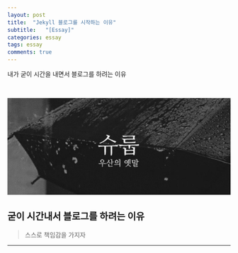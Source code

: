 ```yaml
---
layout: post
title:  "Jekyll 블로그를 시작하는 이유"
subtitle:   "[Essay]"
categories: essay
tags: essay
comments: true
---
```


내가 굳이 시간을 내면서 블로그를 하려는 이유    


<br>

[![essay-logo_1](/assets/img/devlog/201902/essay-logo_1.jpg)]()


## 굳이 시간내서 블로그를 하려는 이유

> 스스로 책임감을 가지자

---